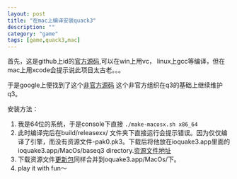```yaml
---
layout: post
title: "在mac上编译安装quack3"
description: ""
category: "game"
tags: [game,quack3,mac]
---
```

 

首先，这是github上id的[官方源码](https://github.com/id-Software/Quake-III-Arena),可以在win上用vc， linux上gcc等编译，但在mac上用xcode会提示说此项目太古老。。。

于是google上便找到了这个[非官方源码](https://github.com/ioquake/ioq3)
这个非官方组织在q3的基础上继续维护q3。

安装方法：

1. 我是64位的系统，于是console下直接 `./make-macosx.sh x86_64`
2. 此时编译完后在build/releasexx/ 文件夹下直接运行会提示错误。因为仅仅编译了引擎，而没有资源文件-pak0.pk3。下载后将他放在ioquake3.app里面的ioquake3.app/MacOs/baseq3 directory.[资源文件地址](http://pan.baidu.com/s/1dDqrMtb)
3. 下载资源文件[更新包](http://ioquake3.org/extras/patch-data/)同样合并到oquake3.app/MacOs/下。
4. play it with fun～